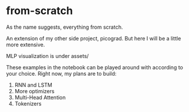 # from-scratch
As the name suggests, everything from scratch.

An extension of my other side project, picograd. But here I will be a little more extensive.

MLP visualization is under assets/

These examples in the notebook can be played around with according to your choice. Right now, my plans are to build: 
1. RNN and LSTM 
2. More optimizers 
3. Multi-Head Attention 
4. Tokenizers
